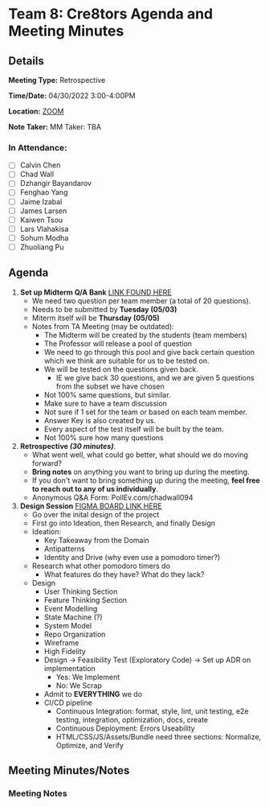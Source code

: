 # Team 8: Cre8tors Agenda and Meeting Minutes

## Details
**Meeting Type:** Retrospective

**Time/Date:** 04/30/2022 3:00-4:00PM  

**Location:** [ZOOM](https://ucsd.zoom.us/j/7331475769)   

**Note Taker:** MM Taker: TBA

### In Attendance:
- [ ] Calvin Chen
- [ ] Chad Wall
- [ ] Dzhangir Bayandarov
- [ ] Fenghao Yang
- [ ] Jaime Izabal
- [ ] James Larsen
- [ ] Kaiwen Tsou
- [ ] Lars Vlahakisa
- [ ] Sohum Modha
- [ ] Zhuoliang Pu

## Agenda
1. **Set up Midterm Q/A Bank** [LINK FOUND HERE](https://docs.google.com/document/d/1QCPtev2TrphL4959xzYVsiqD6Hfw-3sqAwSBFUneKFY/edit?usp=sharing)
    * We need two question per team member (a total of 20 questions).
    * Needs to be submitted by **Tuesday (05/03)**
    * Miterm itself will be **Thursday (05/05)**
    * Notes from TA Meeting (may be outdated):
        * The Midterm will be created by the students (team members)
        * The Professor will release a pool of question
        * We need to go through this pool and give back certain question which we 
        think are suitable for us to be tested on.
        * We will be tested on the questions given back.
            * IE we give back 30 questions, and we are given 5 questions from the 
            subset we have chosen
        * Not 100% same questions, but similar.
        * Make sure to have a team discussion
        * Not sure if 1 set for the team or based on each team member.
        * Answer Key is also created by us.
        * Every aspect of the test itself will be built by the team.
        * Not 100% sure how many questions
2. **Retrospective *(30 minutes)***. 
    * What went well, what could go better, what should we do moving forward? 
    * **Bring notes** on anything you want to bring up during the meeting. 
    * If you don't want to bring something up during the meeting, **feel free to reach out to any of us individually**.
    * Anonymous Q&A Form: PollEv.com/chadwall094
3. **Design Session** [FIGMA BOARD LINK HERE](https://www.figma.com/file/9RjF7HA9mntF5W8Y3Pi2Iy/Design-Session?node-id=0%3A1)
    * Go over the inital design of the project
    * First go into Ideation, then Research, and finally Design
    * Ideation:
        * Key Takeaway from the Domain
        * Antipatterns
        * Identity and Drive (why even use a pomodoro timer?)
    * Research what other pomodoro timers do
        * What features do they have? What do they lack?
    * Design
        * User Thinking Section
        * Feature Thinking Section
        * Event Modelling
        * State Machine (?)
        * System Model
        * Repo Organization
        * Wireframe
        * High Fidelity
        * Design -> Feasibility Test (Exploratory Code) -> Set up ADR on implementation
            * Yes: We Implement
            * No: We Scrap
        * Admit to **EVERYTHING** we do
        * CI/CD pipeline
            * Continuous Integration: format, style, lint, unit testing, e2e testing, integration, optimization, docs, create
            * Continuous Deployment: Errors Useability
            * HTML/CSS/JS/Assets/Bundle need three sections: Normalize, Optimize, and Verify
## Meeting Minutes/Notes

### Meeting Notes
